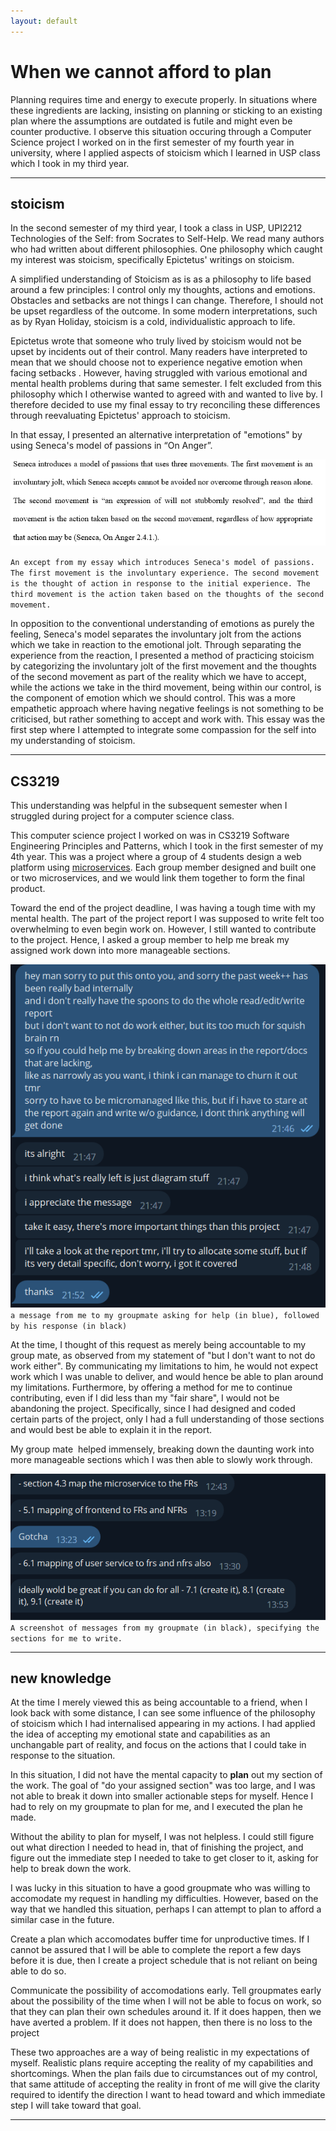 ```yaml
---
layout: default
---
```


# When we cannot afford to plan  

Planning requires time and energy to execute properly. In situations where these ingredients are lacking, insisting on planning or sticking to an existing plan where the assumptions are outdated is futile and might even be counter productive. I observe this situation occuring through a Computer Science project I worked on in the first semester of my fourth year in university, where I applied aspects of stoicism which I learned in USP class which I took in my third year.

---

## stoicism

In the second semester of my third year, I took a class in USP, UPI2212 Technologies of the Self: from Socrates to Self-Help. We read many authors who had written about different philosophies. One philosophy which caught my interest was stoicism, specifically Epictetus' writings on stoicism.

A simplified understanding of Stoicism as is as a philosophy to life based around a few principles: I control only my thoughts, actions and emotions. Obstacles and setbacks are not things I can change. Therefore, I should not be upset regardless of the outcome. In some modern interpretations, such as by Ryan Holiday, stoicism is a cold, individualistic approach to life.

Epictetus wrote that someone who truly lived by stoicism would not be upset by incidents out of their control. Many readers have interpreted to mean that we should choose not to experience negative emotion when facing setbacks . However, having struggled with various emotional and mental health problems during that same semester. I felt excluded from this philosophy which I otherwise wanted to agreed with and wanted to live by. I therefore decided to use my final essay to try reconciling these differences through reevaluating Epictetus' approach to stoicism.

In that essay, I presented an alternative interpretation of "emotions" by using Seneca's model of passions in “On Anger”.

![](/assets/img/not_afford_to_plan/movements.png)

`An except from my essay which introduces Seneca's model of passions. The first movement is the involuntary experience. The second movement is the thought of action in response to the initial experience. The third movement is the action taken based on the thoughts of the second movement.`

In opposition to the conventional understanding of emotions as purely the feeling, Seneca's model separates the involuntary jolt from the actions which we take in reaction to the emotional jolt. Through separating the experience from the reaction, I presented a method of practicing stoicism by categorizing the involuntary jolt of the first movement and the thoughts of the second movement as part of the reality which we have to accept, while the actions we take in the third movement, being within our control, is the component of emotion which we should control. This was a more empathetic approach where having negative feelings is not something to be criticised, but rather something to accept and work with. This essay was the first step where I attempted to integrate some compassion for the self into my understanding of stoicism.

---

## CS3219

This understanding was helpful in the subsequent semester when I struggled during project for a computer science class.  

This computer science project I worked on was in CS3219 Software Engineering Principles and Patterns, which I took in the first semester of my 4th year. This was a project where a group of 4 students design a web platform using [microservices](). Each group member designed and built one or two microservices, and we would link them together to form the final product.

Toward the end of the project deadline, I was having a tough time with my mental health. The part of the project report I was supposed to write felt too overwhelming to even begin work on. However, I still wanted to contribute to the project. Hence, I asked a group member to help me break my assigned work down into more manageable sections.

![](/assets/img/not_afford_to_plan/stoic_message.png)
`a message from me to my groupmate asking for help (in blue), followed by his response (in black)`

At the time, I thought of this request as merely being accountable to my group mate, as observed from my statement of "but I don't want to not do work either". By communicating my limitations to him, he would not expect work which I was unable to deliver, and would hence be able to plan around my limitations. Furthermore, by offering a method for me to continue contributing, even if I did less than my "fair share", I would not be abandoning the project. Specifically, since I had designed and coded certain parts of the project, only I had a full understanding of those sections and would best be able to explain it in the report. 

My group mate  helped immensely, breaking down the daunting work into more manageable sections which I was then able to slowly work through.

![](/assets/img/not_afford_to_plan/stoic_message2.png)  
`A screenshot of messages from my groupmate (in black), specifying the sections for me to write.`

---

## new knowledge

At the time I merely viewed this as being accountable to a friend, when I look back with some distance, I can see some influence of the philosophy of stoicism which I had internalised appearing in my actions. I had applied the idea of accepting my emotional state and capabilities as an unchangable part of reality, and focus on the actions that I could take in response to the situation. 

In this situation, I did not have the mental capacity to __plan__ out my section of the work. The goal of "do your assigned section" was too large, and I was not able to break it down into smaller actionable steps for myself. Hence I had to rely on my groupmate to plan for me, and I executed the plan he made.  

Without the ability to plan for myself, I was not helpless. I could still figure out what direction I needed to head in, that of finishing the project, and figure out the immediate step I needed to take to get closer to it, asking for help to break down the work.  

I was lucky in this situation to have a good groupmate who was willing to accomodate my request in handling my difficulties. However, based on the way that we handled this situation, perhaps I can attempt to plan to afford a similar case in the future.

Create a plan which accomodates buffer time for unproductive times. If I cannot be assured that I will be able to complete the report a few days before it is due, then I create a project schedule that is not reliant on being able to do so.  

Communicate the possibility of accomodations early. Tell groupmates early about the possibility of the time when I will not be able to focus on work, so that they can plan their own schedules around it. If it does happen, then we have averted a problem. If it does not happen, then there is no loss to the project

These two approaches are a way of being realistic in my expectations of myself. Realistic plans require accepting the reality of my capabilities and shortcomings. When the plan fails due to circumstances out of my control, that same attitude of accepting the reality in front of me will give the clarity required to identify the direction I want to head toward and which immediate step I will take toward that goal. 

---